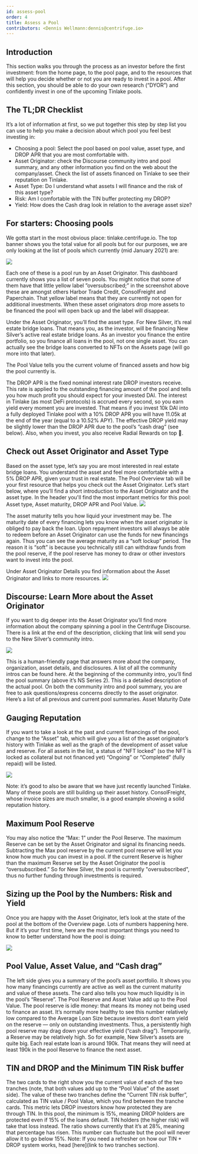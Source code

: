 ```yaml
---
id: assess-pool
order: 4
title: Assess a Pool
contributors: <Dennis Wellmann:dennis@centrifuge.io>
---
```


## Introduction

This section walks you through the process as an investor before the first investment: from the home page, to the pool page, and to the resources that will help you decide whether or not you are ready to invest in a pool. After this section, you should be able to do your own research (“DYOR”) and confidently invest in one of the upcoming Tinlake pools.

## The TL;DR Checklist

It’s a lot of information at first, so we put together this step by step list you can use to help you make a decision about which pool you feel best investing in:

- Choosing a pool: Select the pool based on pool value, asset type, and DROP APR that you are most comfortable with.
- Asset Originator: check the Discourse community intro and pool summary, and any other information you find on the web about the company/asset. Check the list of assets financed on Tinlake to see their reputation on Tinlake.
- Asset Type: Do I understand what assets I will finance and the risk of this asset type?
- Risk: Am I comfortable with the TIN buffer protecting my DROP?
- Yield: How does the Cash drag look in relation to the average asset size?

## For starters: Choosing pools

We gotta start in the most obvious place: tinlake.centrifuge.io. The top banner shows you the total value for all pools but for our purposes, we are only looking at the list of pools which currently (mid January 2021) are:

![](./images/choosing_pools.png)

Each one of these is a pool run by an Asset Originator. This dashboard currently shows you a list of seven pools. You might notice that some of them have that little yellow label ”oversubscribed;” in the screenshot above these are amongst others Harbor Trade Credit, ConsolFreight and Paperchain. That yellow label means that they are currently not open for additional investments. When these asset originators drop more assets to be financed the pool will open back up and the label will disappear.

Under the Asset Originator, you’ll find the asset type. For New Silver, it’s real estate bridge loans. That means you, as the investor, will be financing New Silver’s active real estate bridge loans. As an investor you finance the entire portfolio, so you finance all loans in the pool, not one single asset. You can actually see the bridge loans converted to NFTs on the Assets page (will go more into that later).

The Pool Value tells you the current volume of financed assets and how big the pool currently is.

The DROP APR is the fixed nominal interest rate DROP investors receive. This rate is applied to the outstanding financing amount of the pool and tells you how much profit you should expect for your invested DAI. The interest in Tinlake (as most DeFi protocols) is accrued every second, so you earn yield every moment you are invested. That means if you invest 10k DAI into a fully deployed Tinlake pool with a 10% DROP APR you will have 11.05k at the end of the year (equal to a 10.52% APY). The effective DROP yield may be slightly lower than the DROP APR due to the pool’s “cash drag” (see below). Also, when you invest, you also receive Radial Rewards on top 🤑.

## Check out Asset Originator and Asset Type

Based on the asset type, let’s say you are most interested in real estate bridge loans. You understand the asset and feel more comfortable with a 5% DROP APR, given your trust in real estate. The Pool Overview tab will be your first resource that helps you check out the Asset Originator. Let’s start below, where you’ll find a short introduction to the Asset Originator and the asset type.
In the header you'll find the most important metrics for this pool: Asset type, Asset maturity, DROP APR and Pool Value.
![](./images/pool_info.png)

The asset maturity tells you how liquid your investment may be. The maturity date of every financing lets you know when the asset originator is obliged to pay back the loan. Upon repayment investors will always be able to redeem before an Asset Originator can use the funds for new financings again. Thus you can see the average maturity as a “soft lockup” period. The reason it is “soft” is because you technically still can withdraw funds from the pool reserve, if the pool reserve has money to draw or other investors want to invest into the pool.

Under Asset Originator Details you find information about the Asset Originator and links to more resources.
![](./images/asset_originator_details.png)

## Discourse: Learn More about the Asset Originator

If you want to dig deeper into the Asset Originator you’ll find more information about the company spinning a pool in the Centrifuge Discourse. There is a link at the end of the description, clicking that link will send you to the New Silver’s community intro.

![](./images/new_silver_intro.png)

This is a human-friendly page that answers more about the company, organization, asset details, and disclosures. A list of all the community intros can be found here.
At the beginning of the community intro, you’ll find the pool summary (above it’s NS Series 2). This is a detailed description of the actual pool. On both the community intro and pool summary, you are free to ask questions/express concerns directly to the asset originator. Here’s a list of all previous and current pool summaries.
Asset Maturity Date

## Gauging Reputation

If you want to take a look at the past and current financings of the pool, change to the “Asset” tab, which will give you a list of the asset originator’s history with Tinlake as well as the graph of the development of asset value and reserve. For all assets in the list, a status of "NFT locked" (so the NFT is locked as collateral but not financed yet) “Ongoing” or “Completed” (fully repaid) will be listed.

![](./images/pool_financings.png)

Note: it’s good to also be aware that we have just recently launched Tinlake. Many of these pools are still building up their asset history. ConsolFreight, whose invoice sizes are much smaller, is a good example showing a solid reputation history.

## Maximum Pool Reserve

You may also notice the “Max: 1” under the Pool Reserve. The maximum Reserve can be set by the Asset Originator and signal its financing needs. Subtracting the Max pool reserve by the current pool reserve will let you know how much you can invest in a pool. If the current Reserve is higher than the maximum Reserve set by the Asset Originator the pool is “oversubscribed.” So for New Silver, the pool is currently "oversubscribed", thus no further funding through investments is required.

## Sizing up the Pool by the Numbers: Risk and Yield

Once you are happy with the Asset Originator, let’s look at the state of the pool at the bottom of the Overview page. Lots of numbers happening here. But if it’s your first time, here are the most important things you need to know to better understand how the pool is doing:

![](./images/pool_state.png)

## Pool Value, Asset Value, and “Cash drag”

The left side gives you a summary of the pool’s asset portfolio. It shows you how many financings currently are active as well as the current maturity and value of these assets. The card also tells you how much liquidity is in the pool’s “Reserve”. The Pool Reserve and Asset Value add up to the Pool Value. The pool reserve is idle money: that means its money not being used to finance an asset. It’s normally more healthy to see this number relatively low compared to the Average Loan Size because investors don’t earn yield on the reserve — only on outstanding investments. Thus, a persistently high pool reserve may drag down your effective yield (“cash drag”). Temporarily, a Reserve may be relatively high. So for example, New Silver’s assets are quite big. Each real estate loan is around 190k. That means they will need at least 190k in the pool Reserve to finance the next asset.

## TIN and DROP and the Minimum TIN Risk buffer

The two cards to the right show you the current value of each of the two tranches (note, that both values add up to the “Pool Value” of the asset side). The value of these two tranches define the “Current TIN risk buffer”, calculated as TIN value / Pool Value, which you find between the tranche cards. This metric lets DROP investors know how protected they are through TIN. In this pool, the minimum is 15%, meaning DROP holders are protected even if 15% of the loans default. TIN holders (the higher risk) will take that loss instead. The ratio shows currently that it’s at 28%, meaning that percentage has risen. This number can fluctuate but the pool will never allow it to go below 15%. Note: If you need a refresher on how our TIN + DROP system works, head [here](link to two tranches section).

